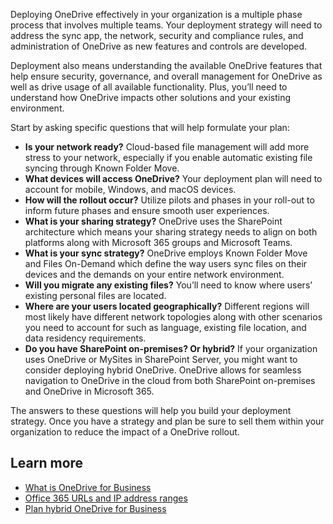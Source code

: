 Deploying OneDrive effectively in your organization is a multiple phase process that involves multiple teams. Your deployment strategy will need to address the sync app, the network, security and compliance rules, and administration of OneDrive as new features and controls are developed. 

Deployment also means understanding the available OneDrive features that help ensure security, governance, and overall management for OneDrive as well as drive usage of all available functionality. Plus, you’ll need to understand how OneDrive impacts other solutions and your existing environment.  

Start by asking specific questions that will help formulate your plan:
- **Is your network ready?** Cloud-based file management will add more stress to your network, especially if you enable automatic existing file syncing through Known Folder Move. 
- **What devices will access OneDrive?** Your deployment plan will need to account for mobile, Windows, and macOS devices. 
- **How will the rollout occur?** Utilize pilots and phases in your roll-out to inform future phases and ensure smooth user experiences.
- **What is your sharing strategy?** OneDrive uses the SharePoint architecture which means your sharing strategy needs to align on both platforms along with Microsoft 365 groups and Microsoft Teams. 
- **What is your sync strategy?** OneDrive employs Known Folder Move and Files On-Demand which define the way users sync files on their devices and the demands on your entire network environment. 
- **Will you migrate any existing files?** You’ll need to know where users’ existing personal files are located. 
- **Where are your users located geographically?** Different regions will most likely have different network topologies along with other scenarios you need to account for such as language, existing file location, and data residency requirements. 
- **Do you have SharePoint on-premises? Or hybrid?** If your organization uses OneDrive or MySites in SharePoint Server, you might want to consider deploying hybrid OneDrive. OneDrive allows for seamless navigation to OneDrive in the cloud from both SharePoint on-premises and OneDrive in Microsoft 365.

The answers to these questions will help you build your deployment strategy. Once you have a strategy and plan be sure to sell them within your organization to reduce the impact of a OneDrive rollout. 

## Learn more
- [What is OneDrive for Business](https://support.office.com/article/what-is-onedrive-for-business-187f90af-056f-47c0-9656-cc0ddca7fdc2?azure-portal=true)
- [Office 365 URLs and IP address ranges](/office365/enterprise/urls-and-ip-address-ranges?azure-portal=true)
- [Plan hybrid OneDrive for Business](/sharepoint/hybrid/plan-hybrid-onedrive-for-business?azure-portal=true)

